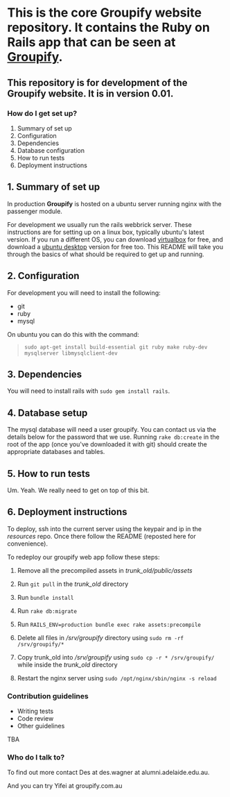 This is the core __Groupify__ website repository. It contains the Ruby on Rails app that can be seen at [Groupify](www.groupify.com.au).
================================================================

This repository is for development of the __Groupify__ website. It is in version __0.01__.
----------------------------------------------------------

### How do I get set up? ###

1. Summary of set up
2. Configuration
3. Dependencies
4. Database configuration
5. How to run tests
6. Deployment instructions

## 1. Summary of set up

In production __Groupify__ is hosted on a ubuntu server running nginx with the passenger module. 

For development we usually run the rails webbrick server. These instructions are for setting up on a linux box, typically ubuntu's latest version. If you run a different OS, you can download [virtualbox](https://www.virtualbox.org/) for free, and download a [ubuntu desktop](http://www.ubuntu.com/download/desktop) version for free too. This README will take you through the basics of what should be required to get up and running.
 
## 2. Configuration

For development you will need to install the following:
+ git
+ ruby
+ mysql

On ubuntu you can do this with the command:
> `sudo apt-get install build-essential git ruby make ruby-dev mysqlserver libmysqlclient-dev`

## 3. Dependencies

You will need to install rails with `sudo gem install rails`. 

## 4. Database setup

The mysql database will need a user groupify. You can contact us via the details below for the password that we use. Running `rake db:create` in the root of the app (once you've downloaded it with git) should create the appropriate databases and tables.

## 5. How to run tests

Um. Yeah. We really need to get on top of this bit.

## 6. Deployment instructions

To deploy, ssh into the current server using the keypair and ip in the _resources_ repo.
Once there follow the README (reposted here for convenience).

To redeploy our groupify web app follow these steps:

1. Remove all the precompiled assets in *trunk\_old/public/assets*

2. Run `git pull` in the *trunk\_old* directory

3. Run `bundle install`

4. Run `rake db:migrate`

5. Run `RAILS_ENV=production bundle exec rake assets:precompile`

6. Delete all files in */srv/groupify* directory using `sudo rm -rf /srv/groupify/*`

7. Copy trunk_old into */srv/groupify* using `sudo cp -r * /srv/groupify/`
while inside the *trunk\_old* directory

8. Restart the nginx server using `sudo /opt/nginx/sbin/nginx -s reload`

### Contribution guidelines ###

* Writing tests
* Code review
* Other guidelines

TBA

### Who do I talk to? ###

To find out more contact Des at des.wagner at alumni.adelaide.edu.au.

And you can try Yifei at groupify.com.au